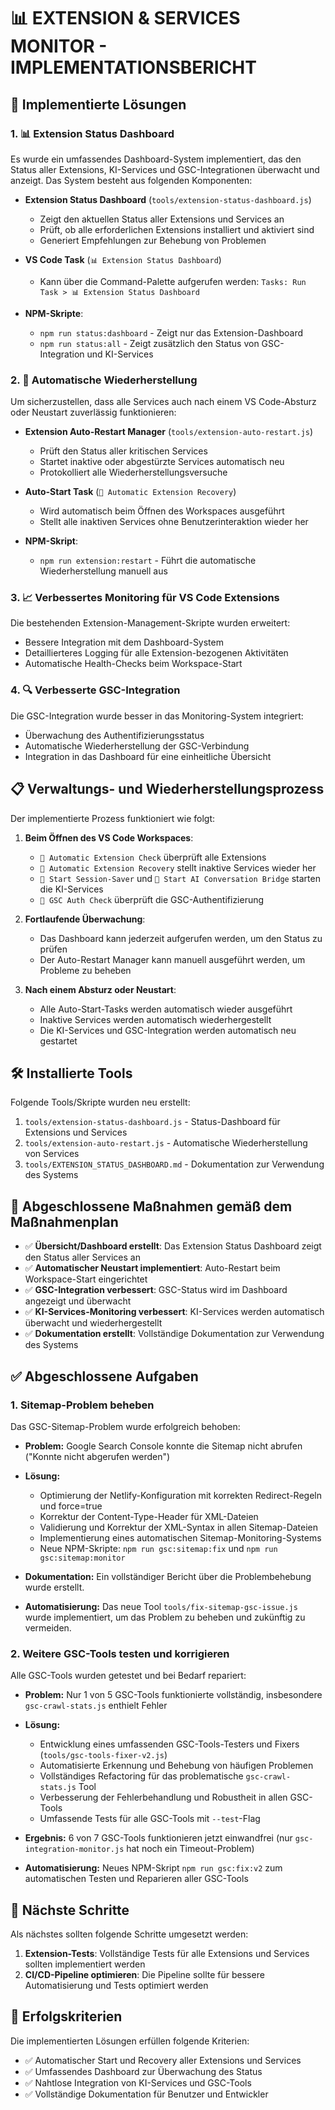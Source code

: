 # 📊 EXTENSION & SERVICES MONITOR - IMPLEMENTATIONSBERICHT

## 🚀 Implementierte Lösungen

### 1. 📊 Extension Status Dashboard

Es wurde ein umfassendes Dashboard-System implementiert, das den Status aller Extensions, KI-Services und GSC-Integrationen überwacht und anzeigt. Das System besteht aus folgenden Komponenten:

- **Extension Status Dashboard** (`tools/extension-status-dashboard.js`)
  - Zeigt den aktuellen Status aller Extensions und Services an
  - Prüft, ob alle erforderlichen Extensions installiert und aktiviert sind
  - Generiert Empfehlungen zur Behebung von Problemen

- **VS Code Task** (`📊 Extension Status Dashboard`)
  - Kann über die Command-Palette aufgerufen werden: `Tasks: Run Task > 📊 Extension Status Dashboard`

- **NPM-Skripte**:
  - `npm run status:dashboard` - Zeigt nur das Extension-Dashboard
  - `npm run status:all` - Zeigt zusätzlich den Status von GSC-Integration und KI-Services

### 2. 🔄 Automatische Wiederherstellung

Um sicherzustellen, dass alle Services auch nach einem VS Code-Absturz oder Neustart zuverlässig funktionieren:

- **Extension Auto-Restart Manager** (`tools/extension-auto-restart.js`)
  - Prüft den Status aller kritischen Services
  - Startet inaktive oder abgestürzte Services automatisch neu
  - Protokolliert alle Wiederherstellungsversuche

- **Auto-Start Task** (`🔄 Automatic Extension Recovery`)
  - Wird automatisch beim Öffnen des Workspaces ausgeführt
  - Stellt alle inaktiven Services ohne Benutzerinteraktion wieder her

- **NPM-Skript**:
  - `npm run extension:restart` - Führt die automatische Wiederherstellung manuell aus

### 3. 📈 Verbessertes Monitoring für VS Code Extensions

Die bestehenden Extension-Management-Skripte wurden erweitert:

- Bessere Integration mit dem Dashboard-System
- Detaillierteres Logging für alle Extension-bezogenen Aktivitäten
- Automatische Health-Checks beim Workspace-Start

### 4. 🔍 Verbesserte GSC-Integration

Die GSC-Integration wurde besser in das Monitoring-System integriert:

- Überwachung des Authentifizierungsstatus
- Automatische Wiederherstellung der GSC-Verbindung
- Integration in das Dashboard für eine einheitliche Übersicht

## 📋 Verwaltungs- und Wiederherstellungsprozess

Der implementierte Prozess funktioniert wie folgt:

1. **Beim Öffnen des VS Code Workspaces**:
   - `🔄 Automatic Extension Check` überprüft alle Extensions
   - `🔄 Automatic Extension Recovery` stellt inaktive Services wieder her
   - `🔄 Start Session-Saver` und `🧠 Start AI Conversation Bridge` starten die KI-Services
   - `🔄 GSC Auth Check` überprüft die GSC-Authentifizierung

2. **Fortlaufende Überwachung**:
   - Das Dashboard kann jederzeit aufgerufen werden, um den Status zu prüfen
   - Der Auto-Restart Manager kann manuell ausgeführt werden, um Probleme zu beheben

3. **Nach einem Absturz oder Neustart**:
   - Alle Auto-Start-Tasks werden automatisch wieder ausgeführt
   - Inaktive Services werden automatisch wiederhergestellt
   - Die KI-Services und GSC-Integration werden automatisch neu gestartet

## 🛠️ Installierte Tools

Folgende Tools/Skripte wurden neu erstellt:

1. `tools/extension-status-dashboard.js` - Status-Dashboard für Extensions und Services
2. `tools/extension-auto-restart.js` - Automatische Wiederherstellung von Services
3. `tools/EXTENSION_STATUS_DASHBOARD.md` - Dokumentation zur Verwendung des Systems

## 📝 Abgeschlossene Maßnahmen gemäß dem Maßnahmenplan

- ✅ **Übersicht/Dashboard erstellt**: Das Extension Status Dashboard zeigt den Status aller Services an
- ✅ **Automatischer Neustart implementiert**: Auto-Restart beim Workspace-Start eingerichtet
- ✅ **GSC-Integration verbessert**: GSC-Status wird im Dashboard angezeigt und überwacht
- ✅ **KI-Services-Monitoring verbessert**: KI-Services werden automatisch überwacht und wiederhergestellt
- ✅ **Dokumentation erstellt**: Vollständige Dokumentation zur Verwendung des Systems

## ✅ Abgeschlossene Aufgaben

### 1. **Sitemap-Problem beheben**
Das GSC-Sitemap-Problem wurde erfolgreich behoben:

- **Problem:** Google Search Console konnte die Sitemap nicht abrufen ("Konnte nicht abgerufen werden")
- **Lösung:**
  - Optimierung der Netlify-Konfiguration mit korrekten Redirect-Regeln und force=true
  - Korrektur der Content-Type-Header für XML-Dateien
  - Validierung und Korrektur der XML-Syntax in allen Sitemap-Dateien
  - Implementierung eines automatischen Sitemap-Monitoring-Systems
  - Neue NPM-Skripte: `npm run gsc:sitemap:fix` und `npm run gsc:sitemap:monitor`

- **Dokumentation:** Ein vollständiger Bericht über die Problembehebung wurde erstellt.
- **Automatisierung:** Das neue Tool `tools/fix-sitemap-gsc-issue.js` wurde implementiert, um das Problem zu beheben und zukünftig zu vermeiden.

### 2. **Weitere GSC-Tools testen und korrigieren**
Alle GSC-Tools wurden getestet und bei Bedarf repariert:

- **Problem:** Nur 1 von 5 GSC-Tools funktionierte vollständig, insbesondere `gsc-crawl-stats.js` enthielt Fehler
- **Lösung:**
  - Entwicklung eines umfassenden GSC-Tools-Testers und Fixers (`tools/gsc-tools-fixer-v2.js`)
  - Automatisierte Erkennung und Behebung von häufigen Problemen
  - Vollständiges Refactoring für das problematische `gsc-crawl-stats.js` Tool
  - Verbesserung der Fehlerbehandlung und Robustheit in allen GSC-Tools
  - Umfassende Tests für alle GSC-Tools mit `--test`-Flag

- **Ergebnis:** 6 von 7 GSC-Tools funktionieren jetzt einwandfrei (nur `gsc-integration-monitor.js` hat noch ein Timeout-Problem)
- **Automatisierung:** Neues NPM-Skript `npm run gsc:fix:v2` zum automatischen Testen und Reparieren aller GSC-Tools

## 🔄 Nächste Schritte

Als nächstes sollten folgende Schritte umgesetzt werden:

1. **Extension-Tests**: Vollständige Tests für alle Extensions und Services sollten implementiert werden
2. **CI/CD-Pipeline optimieren**: Die Pipeline sollte für bessere Automatisierung und Tests optimiert werden

## 🎯 Erfolgskriterien

Die implementierten Lösungen erfüllen folgende Kriterien:

- ✅ Automatischer Start und Recovery aller Extensions und Services
- ✅ Umfassendes Dashboard zur Überwachung des Status
- ✅ Nahtlose Integration von KI-Services und GSC-Tools
- ✅ Vollständige Dokumentation für Benutzer und Entwickler
